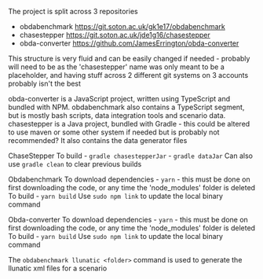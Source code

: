 The project is split across 3 repositories

- obdabenchmark https://git.soton.ac.uk/gk1e17/obdabenchmark
- chasestepper https://git.soton.ac.uk/jde1g16/chasestepper
- obda-converter https://github.com/JamesErrington/obda-converter

This structure is very fluid and can be easily changed if needed - probably will need to be as the 'chasestepper' name was only meant to be a placeholder, and having stuff across 2 different git systems on 3 accounts probably isn't the best

obda-converter is a JavaScript project, written using TypeScript and bundled with NPM. obdabenchmark also contains a TypeScript segment, but is mostly bash scripts, data integration tools and scenario data. chasestepper is a Java project, bundled with Gradle - this could be altered to use maven or some other system if needed but is probably not recommended? It also contains the data generator files

ChaseStepper
To build - `gradle chasestepperJar`
         - `gradle dataJar`
Can also use `gradle clean` to clear previous builds 

Obdabenchmark
To download dependencies - `yarn` - this must be done on first downloading the code, or any time the 'node_modules' folder is deleted
To build - `yarn build`
Use `sudo npm link` to update the local binary command

Obda-converter
To download dependencies - `yarn` - this must be done on first downloading the code, or any time the 'node_modules' folder is deleted
To build - `yarn build`
Use `sudo npm link` to update the local binary command

The `obdabenchmark llunatic <folder>` command is used to generate the llunatic xml files for a scenario